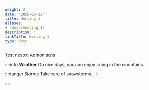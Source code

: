 ```yaml
---
weight: 2
date: '2025-06-12'
title: Nesting 1
aliases:
- /docs/nesting_1/
description: ''
linkTitle: Nesting 1
type: docs
---
```


Test nested Admonitions

::::info **Weather**
On nice days, you can enjoy skiing in the mountains.

:::danger *Storms*
Take care of snowstorms...
:::

::::